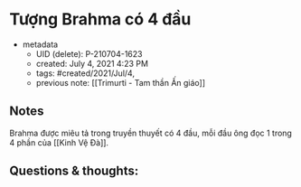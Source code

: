 ---
---

# Tượng Brahma có 4 đầu

- metadata
	- UID (delete): P-210704-1623
	- created: July 4, 2021 4:23 PM
	- tags: #created/2021/Jul/4,
	- previous note: [[Trimurti - Tam thần Ấn giáo]]

## Notes
Brahma được miêu tả trong truyền thuyết có 4 đầu, mỗi đầu ông đọc 1 trong 4 phần của [[Kinh Vệ Đà]].

## Questions & thoughts:


